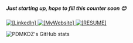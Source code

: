 ##### Just starting up, hope to fill this counter soon 😊
<div id="badges">
  <a href="https://www.linkedin.com/in/michele-del-zoppo-a8791761">
    <img src="https://img.shields.io/badge/LinkedIn-0077B5?style=for-the-badge&logo=linkedin&logoColor=white" alt="[LinkedIn]"/>
  </a>
  <a href="https://sites.google.com/view/geo-michele/home">
    <img src="https://img.shields.io/badge/Website-black?style=for-the-badge" alt="[MyWebsite]"/>
  </a>
  <a href="https://github.com/pdmkdz/resume/blob/main/README.md">
    <img src="https://img.shields.io/badge/Resume-red?style=for-the-badge" alt="[RESUME]"/>
  </a>
</div>


![PDMKDZ's GitHub stats](https://github-readme-stats.vercel.app/api?username=pdmkdz)

<!--
**pdmkdz/pdmkdz** is a ✨ _special_ ✨ repository because its `README.md` (this file) appears on your GitHub profile.

Here are some ideas to get you started:

- 🔭 I’m currently working on ...
- 🌱 I’m currently learning ...
- 👯 I’m looking to collaborate on ...
- 🤔 I’m looking for help with ...
- 💬 Ask me about ...
- 📫 How to reach me: ...
- 😄 Pronouns: ...
- ⚡ Fun fact: ...
-->
